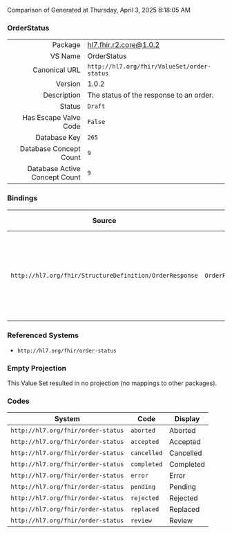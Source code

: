Comparison of 
Generated at Thursday, April 3, 2025 8:18:05 AM

### OrderStatus

|      |     |
| ---: | --- |
| Package | hl7.fhir.r2.core@1.0.2 |
| VS Name | OrderStatus |
| Canonical URL | `http://hl7.org/fhir/ValueSet/order-status` |
| Version | 1.0.2 |
| Description | The status of the response to an order. |
| Status | `Draft` |
| Has Escape Valve Code | `False` |
| Database Key | `265` |
| Database Concept Count | `9` |
| Database Active Concept Count | `9` |
### Bindings

| Source | Element | Binding | Strength | Element Short |
| ------ | ------- | ------- | -------- | ------------- |
| `http://hl7.org/fhir/StructureDefinition/OrderResponse` | `OrderResponse.orderStatus` | `http://hl7.org/fhir/ValueSet/order-status` | `Required` | pending \| review \| rejected \| error \| accepted \| cancelled \| replaced \| aborted \| completed |

### Referenced Systems

* `http://hl7.org/fhir/order-status`
### Empty Projection

This Value Set resulted in no projection (no mappings to other packages).

### Codes

| System | Code | Display |
| ------ | ---- | ------- |
| `http://hl7.org/fhir/order-status` | `aborted` | Aborted |
| `http://hl7.org/fhir/order-status` | `accepted` | Accepted |
| `http://hl7.org/fhir/order-status` | `cancelled` | Cancelled |
| `http://hl7.org/fhir/order-status` | `completed` | Completed |
| `http://hl7.org/fhir/order-status` | `error` | Error |
| `http://hl7.org/fhir/order-status` | `pending` | Pending |
| `http://hl7.org/fhir/order-status` | `rejected` | Rejected |
| `http://hl7.org/fhir/order-status` | `replaced` | Replaced |
| `http://hl7.org/fhir/order-status` | `review` | Review |
